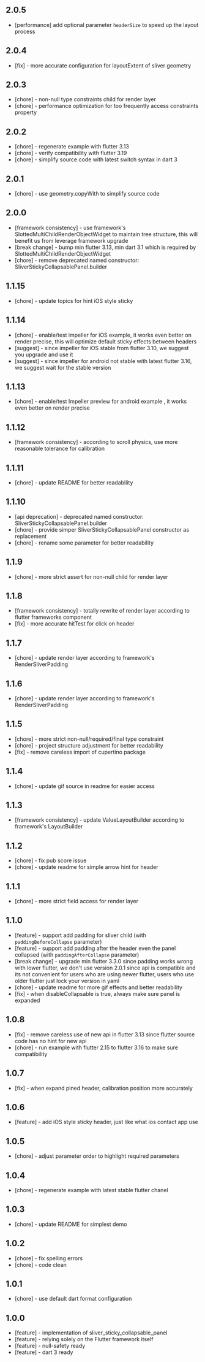 ## 2.0.5
* [performance] add optional parameter `headerSize` to speed up the layout process

## 2.0.4
* [fix] - more accurate configuration for layoutExtent of sliver geometry

## 2.0.3
* [chore] - non-null type constraints child for render layer
* [chore] - performance optimization for too frequently access constraints property

## 2.0.2
* [chore] - regenerate example with flutter 3.13
* [chore] - verify compatibility with flutter 3.19
* [chore] - simplify source code with latest switch syntax in dart 3

## 2.0.1
* [chore] - use geometry.copyWith to simplify source code

## 2.0.0
* [framework consistency] - use framework's SlottedMultiChildRenderObjectWidget to maintain tree structure, this will benefit us from leverage framework upgrade
* [break change] - bump min flutter 3.13, min dart 3.1 which is required by SlottedMultiChildRenderObjectWidget
* [chore] - remove deprecated named constructor: SliverStickyCollapsablePanel.builder

## 1.1.15
* [chore] - update topics for hint iOS style sticky

## 1.1.14
* [chore] - enable/test impeller for iOS example, it works even better on render precise, this will optimize default sticky effects between headers
* [suggest] - since impeller for iOS stable from flutter 3.10, we suggest you upgrade and use it
* [suggest] - since impeller for android not stable with latest flutter 3.16, we suggest wait for the stable version

## 1.1.13
* [chore] - enable/test Impeller preview for android example , it works even better on render precise

## 1.1.12
* [framework consistency] - according to scroll physics, use more reasonable tolerance for calibration

## 1.1.11
* [chore] - update README for better readability

## 1.1.10
* [api deprecation] - deprecated named constructor: SliverStickyCollapsablePanel.builder 
* [chore] - provide simper SliverStickyCollapsablePanel constructor as replacement
* [chore] - rename some parameter for better readability

## 1.1.9
* [chore] - more strict assert for non-null child for render layer

## 1.1.8

* [framework consistency] - totally rewrite of render layer according to flutter frameworks component
* [fix] - more accurate hitTest for click on header

## 1.1.7

* [chore] - update render layer according to framework's RenderSliverPadding

## 1.1.6

* [chore] - update render layer according to framework's RenderSliverPadding

## 1.1.5

* [chore] - more strict non-null/required/final type constraint
* [chore] - project structure adjustment for better readability
* [fix] - remove careless import of cupertino package

## 1.1.4

* [chore] - update gif source in readme for easier access

## 1.1.3

* [framework consistency] - update ValueLayoutBuilder according to framework's LayoutBuilder

## 1.1.2

* [chore] - fix pub score issue
* [chore] - update readme for simple arrow hint for header

## 1.1.1

* [chore] - more strict field access for render layer

## 1.1.0

* [feature] - support add padding for sliver child (with `paddingBeforeCollapse` parameter)
* [feature] - support add padding after the header even the panel collapsed (with `paddingAfterCollapse` parameter)
* [break change] - upgrade min flutter 3.3.0 since padding works wrong with lower flutter, we don't use version 2.0.1
  since api is compatible and its not convenient for users who are using newer flutter, users who use older flutter just
  lock your version in yaml
* [chore] - update readme for more gif effects and better readability
* [fix] - when disableCollapsable is true, always make sure panel is expanded

## 1.0.8

* [fix] - remove careless use of new api in flutter 3.13 since flutter source code has no hint for new api
* [chore] - run example with flutter 2.15 to flutter 3.16 to make sure compatibility

## 1.0.7

* [fix] - when expand pined header, calibration position more accurately

## 1.0.6

* [feature] - add iOS style sticky header, just like what ios contact app use

## 1.0.5

* [chore] - adjust parameter order to highlight required parameters

## 1.0.4

* [chore] - regenerate example with latest stable flutter chanel

## 1.0.3

* [chore] - update README for simplest demo

## 1.0.2

* [chore] - fix spelling errors
* [chore] - code clean

## 1.0.1

* [chore] - use default dart format configuration

## 1.0.0

* [feature] - implementation of sliver_sticky_collapsable_panel
* [feature] - relying solely on the Flutter framework itself
* [feature] - null-safety ready
* [feature] - dart 3 ready
